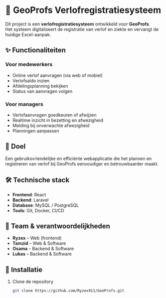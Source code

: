 # 📅 GeoProfs Verlofregistratiesysteem

Dit project is een **verlofregistratiesysteem** ontwikkeld voor **GeoProfs**.  
Het systeem digitaliseert de registratie van verlof en ziekte en vervangt de huidige Excel-aanpak.  

## ✨ Functionaliteiten
### Voor medewerkers
- Online verlof aanvragen (via web of mobiel)
- Verlofsaldo inzien
- Afdelingsplanning bekijken
- Status van aanvragen volgen

### Voor managers
- Verlofaanvragen goedkeuren of afwijzen
- Realtime inzicht in bezetting en afwezigheid
- Melding bij onverwachte afwezigheid
- Planningen aanpassen

## 🎯 Doel
Een gebruiksvriendelijke en efficiënte webapplicatie die het plannen en registreren van verlof bij GeoProfs eenvoudiger en betrouwbaarder maakt.

## 🛠️ Technische stack
- **Frontend**: React  
- **Backend**: Laravel  
- **Database**: MySQL / PostgreSQL  
- **Tools**: Git, Docker, CI/CD  

## 👥 Team & verantwoordelijkheden
- **Ryzex** – Web (frontend)  
- **Tamzid** – Web & Software  
- **Osama** – Backend & Software  
- **Lukas** – Backend & Software  

## 🚀 Installatie
1. Clone de repository  
   ```bash
   git clone https://github.com/Ryzex911/GeoProfs.git
